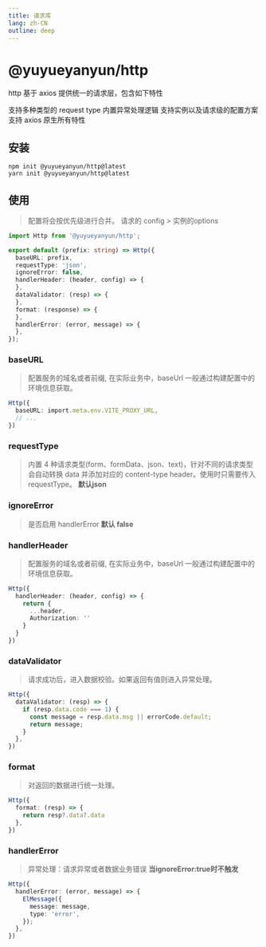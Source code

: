 ```yaml
---
title: 请求库
lang: zh-CN
outline: deep
---
```


# @yuyueyanyun/http
http 基于 axios 提供统一的请求层，包含如下特性

支持多种类型的 request type
内置异常处理逻辑
支持实例以及请求级的配置方案
支持 axios 原生所有特性

## 安装
```
npm init @yuyueyanyun/http@latest
yarn init @yuyueyanyun/http@latest
```
## 使用
> 配置将会按优先级进行合并。 请求的 config > 实例的options 

```ts
import Http from '@yuyueyanyun/http';

export default (prefix: string) => Http({
  baseURL: prefix,
  requestType: 'json',
  ignoreError: false,
  handlerHeader: (header, config) => { 
  },
  dataValidator: (resp) => {
  },
  format: (response) => {
  },
  handlerError: (error, message) => {
  },
});
```

### baseURL
> 配置服务的域名或者前缀, 在实际业务中，baseUrl 一般通过构建配置中的环境信息获取。

```ts
Http({
  baseURL: import.meta.env.VITE_PROXY_URL,
  // ...
})
```
### requestType
> 内置 4 种请求类型(form、formData、json、text)，针对不同的请求类型会自动转换 data 并添加对应的 content-type header。使用时只需要传入 requestType。 **默认json**

### ignoreError
> 是否启用 handlerError **默认 false**

### handlerHeader 
> 配置服务的域名或者前缀, 在实际业务中，baseUrl 一般通过构建配置中的环境信息获取。

```ts
Http({
  handlerHeader: (header, config) => {
    return {
      ...header,
      Authorization: ''
    }
  }
})
```
### dataValidator
> 请求成功后，进入数据校验。如果返回有值则进入异常处理。
```ts
Http({
  dataValidator: (resp) => {
    if (resp.data.code === 1) {
      const message = resp.data.msg || errorCode.default;
      return message;
    }
  },
})
```
### format
> 对返回的数据进行统一处理。
```ts
Http({
  format: (resp) => {
    return resp?.data?.data
  },
})
```
### handlerError
> 异常处理：请求异常或者数据业务错误 **当ignoreError:true时不触发**

```ts
Http({
  handlerError: (error, message) => {
    ElMessage({
      message: message,
      type: 'error',
    });
  },
})
```